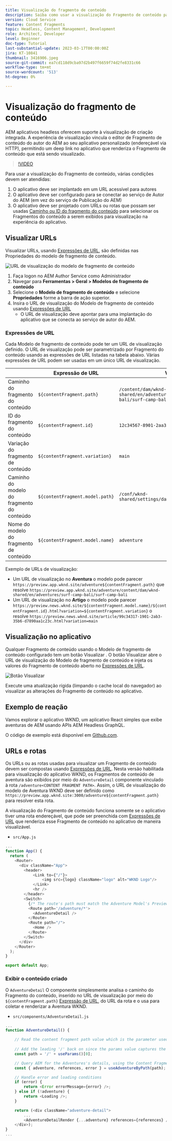 ```yaml
---
title: Visualização do fragmento de conteúdo
description: Saiba como usar a visualização do Fragmento de conteúdo para todos os autores para ver rapidamente como as alterações de conteúdo afetam suas experiências AEM headless.
version: Cloud Service
feature: Content Fragments
topic: Headless, Content Management, Development
role: Architect, Developer
level: Beginner
doc-type: Tutorial
last-substantial-update: 2023-03-17T00:00:00Z
jira: KT-10841
thumbnail: 3416906.jpeg
source-git-commit: ea7cd118d9cba97d2b497f6659f74d2fe8331c66
workflow-type: tm+mt
source-wordcount: '513'
ht-degree: 0%

---
```



# Visualização do fragmento de conteúdo

AEM aplicativos headless oferecem suporte à visualização de criação integrada. A experiência de visualização vincula o editor de Fragmento de conteúdo do autor do AEM ao seu aplicativo personalizado (endereçável via HTTP), permitindo um deep link no aplicativo que renderiza o Fragmento de conteúdo que está sendo visualizado.

>[!VIDEO](https://video.tv.adobe.com/v/3416906/?quality=12&learn=on)

Para usar a visualização do Fragmento de conteúdo, várias condições devem ser atendidas:

1. O aplicativo deve ser implantado em um URL acessível para autores
1. O aplicativo deve ser configurado para se conectar ao serviço de Autor do AEM (em vez do serviço de Publicação do AEM)
1. O aplicativo deve ser projetado com URLs ou rotas que possam ser usadas [Caminho ou ID do fragmento do conteúdo](#url-expressions) para selecionar os Fragmentos do conteúdo a serem exibidos para visualização na experiência do aplicativo.

## Visualizar URLs

Visualizar URLs, usando [Expressões de URL](#url-expressions), são definidas nas Propriedades do modelo de fragmento de conteúdo.

![URL de visualização do modelo de fragmento de conteúdo](./assets/preview/cf-model-preview-url.png)

1. Faça logon no AEM Author Service como Administrador
1. Navegar para __Ferramentas > Geral > Modelos de fragmento de conteúdo__
1. Selecione o __Modelo de fragmento de conteúdo__ e selecione __Propriedades__ forme a barra de ação superior.
1. Insira o URL de visualização do Modelo de fragmento de conteúdo usando [Expressões de URL](#url-expressions)
   + O URL de visualização deve apontar para uma implantação do aplicativo que se conecta ao serviço de autor do AEM.

### Expressões de URL

Cada Modelo de fragmento de conteúdo pode ter um URL de visualização definido. O URL de visualização pode ser parametrizado por Fragmento do conteúdo usando as expressões de URL listadas na tabela abaixo. Várias expressões de URL podem ser usadas em um único URL de visualização.

|  | Expressão de URL | Valor |
| --------------------------------------- | ----------------------------------- | ----------- |
| Caminho do fragmento do conteúdo | `${contentFragment.path}` | `/content/dam/wknd-shared/en/adventures/surf-camp-bali/surf-camp-bali` |
| ID do fragmento do conteúdo | `${contentFragment.id}` | `12c34567-8901-2aa3-45b6-d7890aa1c23c` |
| Variação do fragmento de conteúdo | `${contentFragment.variation}` | `main` |
| Caminho do modelo do fragmento do conteúdo | `${contentFragment.model.path}` | `/conf/wknd-shared/settings/dam/cfm/models/adventure` |
| Nome do modelo do fragmento de conteúdo | `${contentFragment.model.name}` | `adventure` |

Exemplo de URLs de visualização:

+ Um URL de visualização no __Aventura__ o modelo pode parecer `https://preview.app.wknd.site/adventure${contentFragment.path}` que resolve `https://preview.app.wknd.site/adventure/content/dam/wknd-shared/en/adventures/surf-camp-bali/surf-camp-bali`
+ Um URL de visualização no __Artigo__ o modelo pode parecer `https://preview.news.wknd.site/${contentFragment.model.name}/${contentFragment.id}.html?variation=${contentFragment.variation}` o resolve `https://preview.news.wknd.site/article/99c34317-1901-2ab3-35b6-d7890aa1c23c.html?variation=main`

## Visualização no aplicativo

Qualquer Fragmento de conteúdo usando o Modelo de fragmento de conteúdo configurado tem um botão Visualizar . O botão Visualizar abre o URL de visualização do Modelo de fragmento de conteúdo e injeta os valores do Fragmento de conteúdo aberto no [Expressões de URL](#url-expressions).

![Botão Visualizar](./assets/preview/preview-button.png)

Execute uma atualização rígida (limpando o cache local do navegador) ao visualizar as alterações do Fragmento de conteúdo no aplicativo.

## Exemplo de reação

Vamos explorar o aplicativo WKND, um aplicativo React simples que exibe aventuras de AEM usando APIs AEM Headless GraphQL.

O código de exemplo está disponível em [Github.com](https://github.com/adobe/aem-guides-wknd-graphql/tree/main/preview-app).

## URLs e rotas

Os URLs ou as rotas usadas para visualizar um Fragmento de conteúdo devem ser compostas usando [Expressões de URL](#url-expressions). Nesta versão habilitada para visualização do aplicativo WKND, os Fragmentos de conteúdo de aventura são exibidos por meio do `AdventureDetail` componente vinculado à rota `/adventure<CONTENT FRAGMENT PATH>`. Assim, o URL de visualização do modelo de Aventura WKND deve ser definido como `https://preview.app.wknd.site:3000/adventure${contentFragment.path}` para resolver esta rota.

A visualização do Fragmento de conteúdo funciona somente se o aplicativo tiver uma rota endereçável, que pode ser preenchida com [Expressões de URL](#url-expressions) que renderiza esse Fragmento de conteúdo no aplicativo de maneira visualizável.

+ `src/App.js`

```javascript
...
function App() {
  return (
    <Router>
      <div className="App">
        <header>
            <Link to={"/"}>
                <img src={logo} className="logo" alt="WKND Logo"/>
            </Link>        
            <hr />
        </header>
        <Switch>
          {/* The route's path must match the Adventure Model's Preview URL expression. In React since the path has `/` you must use wildcards to match instead of the usual `:path` */}
          <Route path='/adventure/*'>
            <AdventureDetail />
          </Route>
          <Route path="/">
            <Home />
          </Route>
        </Switch>
      </div>
    </Router>
  );
}

export default App;
```

### Exibir o conteúdo criado

O `AdventureDetail` O componente simplesmente analisa o caminho do Fragmento do conteúdo, inserido no URL de visualização por meio do `${contentFragment.path}` [Expressão de URL](#url-expressions), do URL da rota e o usa para coletar e renderizar a Aventura WKND.

+ `src/components/AdventureDetail.js`

```javascript
...
function AdventureDetail() {

    // Read the content fragment path value which is the parameter used to query for the adventure's details
    
    // Add the leading '/' back on since the params value captures the `*` wildcard in `/adventure/*`, or everything after the first `/` in the Content Fragment path.
    const path = '/' + useParams()[0];

    // Query AEM for the Adventures's details, using the Content Fragment's `path`
    const { adventure, references, error } = useAdventureByPath(path);

    // Handle error and loading conditions
    if (error) {
        return <Error errorMessage={error} />;
    } else if (!adventure) {
        return <Loading />;
    }

    return (<div className="adventure-detail">
        ...
        <AdventureDetailRender {...adventure} references={references} />
    </div>);
}
...
```
